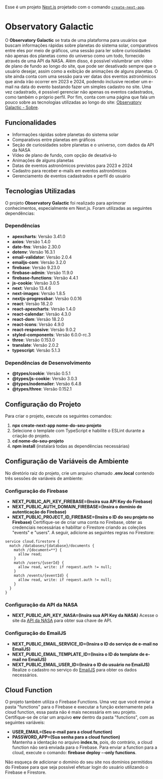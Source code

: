 Esse é um projeto [Next.js](https://nextjs.org/) projetado com o comando [`create-next-app`](https://github.com/vercel/next.js/tree/canary/packages/create-next-app).

# Observatory Galactic

O **Observatory Galactic** se trata de uma plataforma para usuários que buscam informações rápidas sobre planetas do sistema solar, comparativos entre eles por meio de gráficos, uma sessão para ler sobre curiosidades não apenas dos planetas como do universo como um todo, fornecido através de uma API da NASA. Além disso, é possível vislumbrar um vídeo de plano de fundo ao longo do site, que pode ser desativado sempre que o usuário desejar, assim como a exibição de animações de alguns planetas. O site ainda conta com uma sessão para ver datas dos eventos astronômicos que ainda irão ocorrer em 2023 e 2024, podendo inclusive receber um e-mail na data do evento bastando fazer um simples cadastro no site. Uma vez cadastrado, é possível gerenciar não apenas os eventos cadastrados, como também o próprio perfil. Por fim, conta com uma página que fala um pouco sobre as tecnologias utilizadas ao longo do site: [Observatory Galactic - Sobre](https://observatory-galactic.vercel.app/sobre).

## Funcionalidades

* Informações rápidas sobre planetas do sistema solar
* Comparativos entre planetas em gráficos
* Seção de curiosidades sobre planetas e o universo, com dados da API da NASA
* Vídeo de plano de fundo, com opção de desativá-lo
* Animações de alguns planetas
* Datas de eventos astronômicos previstos para 2023 e 2024
* Cadastro para receber e-mails em eventos astronômicos
* Gerenciamento de eventos cadastrados e perfil do usuário

## Tecnologias Utilizadas

O projeto **Observatory Galactic** foi realizado para aprimorar conhecimentos, especialmente em Next.js. Foram utilizadas as seguintes dependências:

### Dependências
* **apexcharts**: Versão 3.41.0
* **axios**: Versão 1.4.0
* **date-fns**: Versão 2.30.0
* **dotenv**: Versão 16.3.1
* **email-validator**: Versão 2.0.4
* **emailjs-com**: Versão 3.2.0
* **firebase**: Versão 9.23.0
* **firebase-admin**: Versão 11.9.0
* **firebase-functions**: Versão 4.4.1
* **js-cookie**: Versão 3.0.5
* **next**: Versão 13.4.6
* **next-images**: Versão 1.8.5
* **nextjs-progressbar**: Versão 0.0.16
* **react**: Versão 18.2.0
* **react-apexcharts**: Versão 1.4.0
* **react-calendar**: Versão 4.3.0
* **react-dom**: Versão 18.2.0
* **react-icons**: Versão 4.9.0
* **react-responsive**: Versão 9.0.2
* **styled-components**: Versão 6.0.0-rc.3
* **three**: Versão 0.153.0
* **translate**: Versão 2.0.2
* **typescript**: Versão 5.1.3

### Dependências de Desenvolvimento
* **@types/cookie**: Versão 0.5.1
* **@types/js-cookie**: Versão 3.0.3
* **@types/nodemailer**: Versão 6.4.8
* **@types/three**: Versão 0.152.1

## Configuração do Projeto
Para criar o projeto, execute os seguintes comandos:

1. **npx create-next-app nome-do-seu-projeto**
2. Selecione o template com TypeScript e habilite o ESLint durante a criação do projeto.
3. **cd nome-do-seu-projeto**
4. **npm install** (instalará todas as dependências necessárias)

## Configuração de Variáveis de Ambiente
No diretório raiz do projeto, crie um arquivo chamado **.env.local** contendo três sessões de variáveis de ambiente:

### Configuração do Firebase
* **NEXT_PUBLIC_API_KEY_FIREBASE=(Insira sua API Key do Firebase)**
* **NEXT_PUBLIC_AUTH_DOMAIN_FIREBASE=(Insira o domínio de autenticação do Firebase)**
* **NEXT_PUBLIC_PROJECT_ID_FIREBASE=(Insira o ID do seu projeto no Firebase)**
Certifique-se de criar uma conta no Firebase, obter as credenciais necessárias e habilitar o Firestore criando as coleções "events" e "users". A seguir, adicione as seguintes regras no Firestore:
```rules_version = '2';  
service cloud.firestore {  
  match /databases/{database}/documents {  
    match /{document=**} {  
      allow read;  
    }  
    match /users/{userId} {  
      allow read, write: if request.auth != null;  
    }  
    match /events/{eventId} {  
      allow read, write: if request.auth != null;  
    }  
  }  
}
```  
 ### Configuração da API da NASA
* **NEXT_PUBLIC_API_KEY_NASA=(Insira sua API Key da NASA)**
Acesse o site da [API da NASA](https://api.nasa.gov/) para obter sua chave de API.

### Configuração do EmailJS
* **NEXT_PUBLIC_EMAIL_SERVICE_ID=(Insira o ID do serviço de e-mail no EmailJS)**
* **NEXT_PUBLIC_EMAIL_TEMPLATE_ID=(Insira o ID do template de e-mail no EmailJS)**
* **NEXT_PUBLIC_EMAIL_USER_ID=(Insira o ID do usuário no EmailJS)**
Realize o cadastro no serviço do [EmailJS](https://www.emailjs.com/) para obter os dados necessários.

## Cloud Function
O projeto também utiliza o Firebase Functions. Uma vez que você enviar a pasta "functions" para o Firebase e executar a função externamente pela cloud function, essa pasta não é mais necessária em seu projeto. Certifique-se de criar um arquivo **env** dentro da pasta "functions", com as seguintes variáveis:
* **USER_EMAIL=(Seu e-mail para a cloud function)**
* **PASSWORD_APP=(Sua senha para a cloud function)**  
Mantenha a identação no arquivo **index.ts**, pois, do contrário, a cloud function não será enviada para o Firebase. Para enviar a function para a cloud, execute o comando: **firebase deploy --only functions**.  
  
Não esqueça de adicionar o domínio do seu site nos domínios permitidos do Firebase para que seja possível efetuar login do usuário utilizando o Firebase e Firestore.
